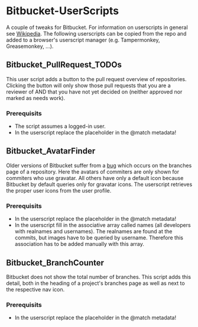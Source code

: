 # Bitbucket-UserScripts
A couple of tweaks for Bitbucket. 
For information on userscripts in general see [Wikipedia](https://en.wikipedia.org/wiki/Userscript).
The following userscripts can be copied from the repo and added to a browser's userscript manager (e.g. Tampermonkey, Greasemonkey, ...).
## Bitbucket_PullRequest_TODOs
This user script adds a button to the pull request overview of repositories. Clicking the button will only show those pull requests that you are a reviewer of AND that you have not yet decided on (neither approved nor marked as needs work).
### Prerequisits
* The script assumes a logged-in user.
* In the userscript replace the placeholder in the @match metadata!
## Bitbucket_AvatarFinder
Older versions of Bitbucket suffer from a [bug](https://jira.atlassian.com/browse/BSERV-10780) which occurs on the branches page of a repository. Here the avatars of commiters are only shown for commiters who use gravatar. All others have only a default icon because Bitbucket by default queries only for gravatar icons. 
The userscript retrieves the proper user icons from the user profile.
### Prerequisits
* In the userscript replace the placeholder in the @match metadata!
* In the userscript fill in the associative array called names (all developers with realnames and usernames). The realnames are found at the commits, but images have to be queried by username. Therefore this association has to be added manually with this array.
## Bitbucket_BranchCounter
Bitbucket does not show the total number of branches. This script adds this detail, both in the heading of a project's branches page as well as next to the respective nav icon.
### Prerequisits
* In the userscript replace the placeholder in the @match metadata!
